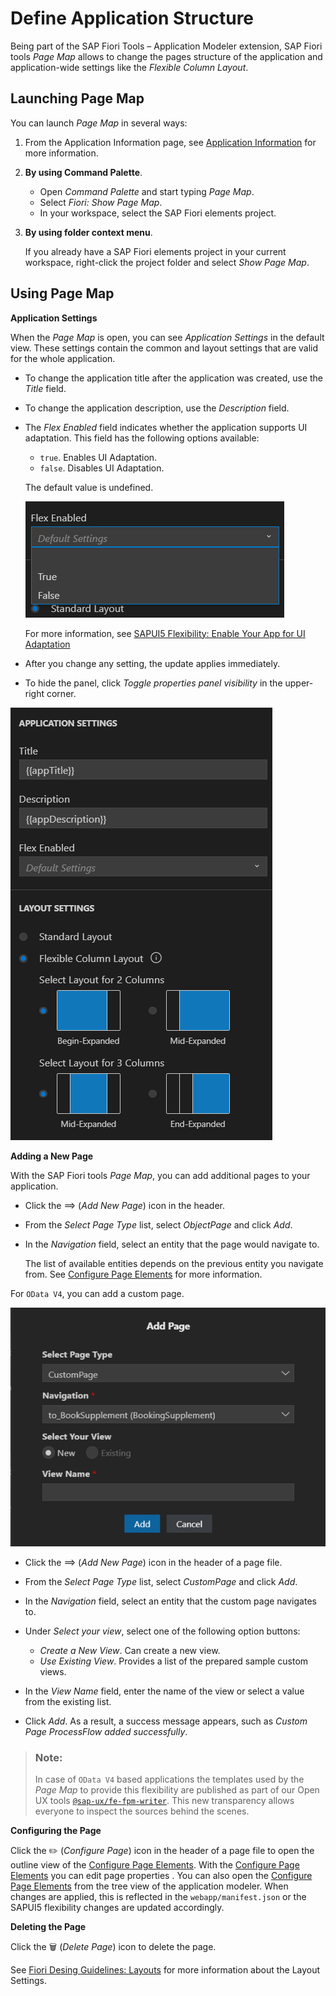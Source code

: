 <!-- loiobae38e6216754a76896b926a3d6ac3a9 -->

<link rel="stylesheet" type="text/css" href="../css/sap-icons.css"/>

# Define Application Structure

Being part of the SAP Fiori Tools – Application Modeler extension, SAP Fiori tools *Page Map* allows to change the pages structure of the application and application-wide settings like the *Flexible Column Layout*.



<a name="loiobae38e6216754a76896b926a3d6ac3a9__section_uph_2rk_xlb"/>

## Launching Page Map

You can launch *Page Map* in several ways:

1.  From the Application Information page, see [Application Information](../Project-Functions/application-information-c3e0989.md) for more information.
2.  **By using Command Palette**.
    -   Open *Command Palette* and start typing *Page Map*.
    -   Select *Fiori: Show Page Map*.
    -   In your workspace, select the SAP Fiori elements project.

3.  **By using folder context menu**.

    If you already have a SAP Fiori elements project in your current workspace, right-click the project folder and select *Show Page Map*.




<a name="loiobae38e6216754a76896b926a3d6ac3a9__section_kqt_fwk_xlb"/>

## Using Page Map

**Application Settings**

When the *Page Map* is open, you can see *Application Settings* in the default view. These settings contain the common and layout settings that are valid for the whole application.

-   To change the application title after the application was created, use the *Title* field.
-   To change the application description, use the *Description* field.
-   The *Flex Enabled* field indicates whether the application supports UI adaptation. This field has the following options available:

    -   `true`. Enables UI Adaptation.
    -   `false`. Disables UI Adaptation.

    The default value is undefined.

    ![The Flex Enabled feature](images/Flex_Enabled_48e56f4.png)

    For more information, see [SAPUI5 Flexibility: Enable Your App for UI Adaptation](https://sapui5.hana.ondemand.com/#/topic/f1430c0337534d469da3a56307ff76af)

-   After you change any setting, the update applies immediately.
-   To hide the panel, click *Toggle properties panel visibility* in the upper-right corner.

![SAP Fiori tools Application Modeler Page Map](images/Page_Map_bd3ac9b.png)

**Adding a New Page**

With the SAP Fiori tools *Page Map*, you can add additional pages to your application.

-   Click the <span class="SAP-icons-V5"></span> \(*Add New Page*\) icon in the header.
-   From the *Select Page Type* list, select *ObjectPage* and click *Add*.
-   In the *Navigation* field, select an entity that the page would navigate to.

    The list of available entities depends on the previous entity you navigate from. See [Configure Page Elements](configure-page-elements-047507c.md) for more information.


For `OData V4`, you can add a custom page.

![Custom Page for OData V4](images/FIORI_TOOLS_CUSTOMPAGE_ADD_84e348c.png)

-   Click the <span class="SAP-icons-V5"></span> \(*Add New Page*\) icon in the header of a page file.
-   From the *Select Page Type* list, select *CustomPage* and click *Add*.
-   In the *Navigation* field, select an entity that the custom page navigates to.
-   Under *Select your view*, select one of the following option buttons:
    -   *Create a New View*. Can create a new view.
    -   *Use Existing View*. Provides a list of the prepared sample custom views.

-   In the *View Name* field, enter the name of the view or select a value from the existing list.
-   Click *Add*. As a result, a success message appears, such as *Custom Page ProcessFlow added successfully*.

> ### Note:  
> In case of `OData V4` based applications the templates used by the *Page Map* to provide this flexibility are published as part of our Open UX tools [`@sap-ux/fe-fpm-writer`](https://github.com/SAP/open-ux-tools/blob/main/packages/fe-fpm-writer/README.md). This new transparency allows everyone to inspect the sources behind the scenes.

**Configuring the Page**

Click the :pencil2: \(*Configure Page*\) icon in the header of a page file to open the outline view of the [Configure Page Elements](configure-page-elements-047507c.md). With the [Configure Page Elements](configure-page-elements-047507c.md) you can edit page properties . You can also open the [Configure Page Elements](configure-page-elements-047507c.md) from the tree view of the application modeler. When changes are applied, this is reflected in the `webapp/manifest.json` or the SAPUI5 flexibility changes are updated accordingly.

**Deleting the Page** 

Click the :wastebasket: \(*Delete Page*\) icon to delete the page.

See [Fiori Desing Guidelines: Layouts](https://experience.sap.com/fiori-design-web/list-report-floorplan-sap-fiori-element/) for more information about the Layout Settings.

